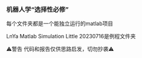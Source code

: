 ### 机器人学“选择性必修”

每个文件夹都是一个能独立运行的matlab项目

LnYa Matlab Simulation Little 20230716是例程文件夹

⚠️警告 代码和报告仅供思路启发，切勿抄袭⚠️
